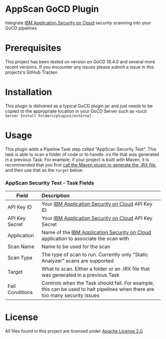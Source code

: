 # AppScan GoCD Plugin 
Integrate [IBM Application Security on Cloud](https://appscan.ibmcloud.com) security scanning into your GoCD pipelines

# Prerequisites

This project has been tested on version on GoCD 16.4.0 and several more recent versions. If you encounter any issues please submit a issue in this projects's GitHub Tracker. 


# Installation

This plugin is delivered as a typical GoCD plugin jar and just needs to be copied to the appropriate location in your GoCD Server such as `<GoCD Server Install Folder>/plugins/external` 
 
# Usage

This plugin adds a Pipeline Task step called "AppScan Security Test".  This task is able to scan a folder of code or to handle .irx file that was generated in a previous Task.  For example, if your project is built with Maven, it is recommended that you first [call the Maven plugin to generate the .IRX file](https://www.ibm.com/support/knowledgecenter/SSYJJF_1.0.0/ApplicationSecurityonCloud/src_irx_gen_maven.html), and then use that as the `target` below.  

### AppScan Security Test - Task Fields


| Field           |  Description  |
| ----------------|:------------- |
| API Key ID      | Your [IBM Application Security on Cloud](https://appscan.ibmcloud.com) API Key ID|
| API Key Secret  | Your [IBM Application Security on Cloud](https://appscan.ibmcloud.com) API Key Secret |
| Application     | Name of the [IBM Application Security on Cloud](https://appscan.ibmcloud.com) application to associate the scan with |
| Scan Name       | Name to be used for the scan |
| Scan Type       | The type of scan to run.  Currently only "Static Analyzer" scans are supported |
| Target          | What to scan.  Either a folder or an .IRX file that was generated in a previous Task |
| Fail Conditions | Controls when the Task should fail. For example, this can be used to halt pipelines when there are too many security issues |


# License

All files found in this project are licensed under [Apache License 2.0](LICENSE).